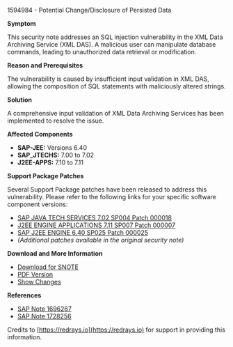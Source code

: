 1594984 - Potential Change/Disclosure of Persisted Data

**Symptom**

This security note addresses an SQL injection vulnerability in the XML Data Archiving Service (XML DAS). A malicious user can manipulate database commands, leading to unauthorized data retrieval or modification.

**Reason and Prerequisites**

The vulnerability is caused by insufficient input validation in XML DAS, allowing the composition of SQL statements with maliciously altered strings.

**Solution**

A comprehensive input validation of XML Data Archiving Services has been implemented to resolve the issue.

**Affected Components**

- **SAP-JEE:** Versions 6.40
- **SAP_JTECHS:** 7.00 to 7.02
- **J2EE-APPS:** 7.10 to 7.11

**Support Package Patches**

Several Support Package patches have been released to address this vulnerability. Please refer to the following links for your specific software component versions:

- [SAP JAVA TECH SERVICES 7.02 SP004 Patch 000018](https://me.sap.com/sap/support/swdc/notes?cvnr=01200615320200012532&support_package=SP004&patch_level=000018)
- [J2EE ENGINE APPLICATIONS 7.11 SP007 Patch 000007](https://me.sap.com/sap/support/swdc/notes?cvnr=01200314690200006975&support_package=SP007&patch_level=000007)
- [SAP J2EE ENGINE 6.40 SP025 Patch 000025](https://me.sap.com/sap/support/swdc/notes?cvnr=01200615320200006685&support_package=SP025&patch_level=000025)
- *(Additional patches available in the original security note)*

**Download and More Information**

- [Download for SNOTE](https://notesdownloads.sap.com/note/0040000017253102017)
- [PDF Version](https://userapps.support.sap.com/sap/support/sfm/notes/print/0001594984?language=en-US&token=4856091274D4DE167845D3A5DF46F1D4)
- [Show Changes](https://me.sap.com/notesLatestChanges/0001594984/E/diff)

**References**

- [SAP Note 1696267](https://me.sap.com/notes/1696267)
- [SAP Note 1728256](https://me.sap.com/notes/1728256)

Credits to [https://redrays.io](https://redrays.io) for support in providing this information.